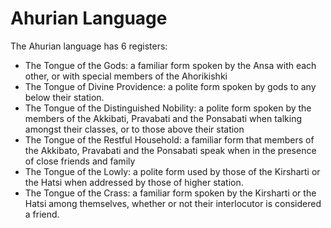 # Ahurian Language

The Ahurian language has 6 registers:
 * The Tongue of the Gods: a familiar form spoken by the Ansa with each other,
   or with special members of the Ahorikishki
 * The Tongue of Divine Providence: a polite form spoken by gods to any below their station.
 * The Tongue of the Distinguished Nobility: a polite form spoken by the members
   of the Akkibati, Pravabati and the Ponsabati when talking amongst their
   classes, or to those above their station
* The Tongue of the Restful Household: a familiar form that members of the
  Akkibato, Pravabati and the Ponsabati speak when in the presence of close
  friends and family
* The Tongue of the Lowly: a polite form used by those of the Kirsharti or the
  Hatsi when addressed by those of higher station. 
* The Tongue of the Crass: a familiar form spoken by the Kirsharti or the Hatsi
  among themselves, whether or not their interlocutor is considered a friend.
